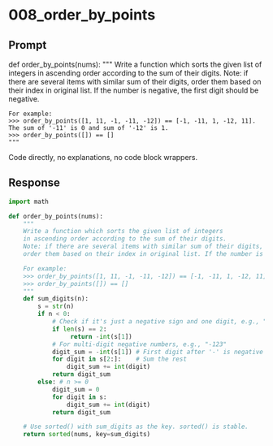# 008_order_by_points

## Prompt

def order_by_points(nums):
    """
    Write a function which sorts the given list of integers
    in ascending order according to the sum of their digits.
    Note: if there are several items with similar sum of their digits,
    order them based on their index in original list. If the number is negative, the first digit should be negative.

    For example:
    >>> order_by_points([1, 11, -1, -11, -12]) == [-1, -11, 1, -12, 11]. The sum of '-11' is 0 and sum of '-12' is 1.
    >>> order_by_points([]) == []
    """

Code directly, no explanations, no code block wrappers.

## Response

```python
import math

def order_by_points(nums):
    """
    Write a function which sorts the given list of integers
    in ascending order according to the sum of their digits.
    Note: if there are several items with similar sum of their digits,
    order them based on their index in original list. If the number is negative, the first digit should be negative.

    For example:
    >>> order_by_points([1, 11, -1, -11, -12]) == [-1, -11, 1, -12, 11]. The sum of '-11' is 0 and sum of '-12' is 1.
    >>> order_by_points([]) == []
    """
    def sum_digits(n):
        s = str(n)
        if n < 0:
            # Check if it's just a negative sign and one digit, e.g., "-1"
            if len(s) == 2:
                 return -int(s[1])
            # For multi-digit negative numbers, e.g., "-123"
            digit_sum = -int(s[1]) # First digit after '-' is negative
            for digit in s[2:]:    # Sum the rest
                digit_sum += int(digit)
            return digit_sum
        else: # n >= 0
            digit_sum = 0
            for digit in s:
                digit_sum += int(digit)
            return digit_sum

    # Use sorted() with sum_digits as the key. sorted() is stable.
    return sorted(nums, key=sum_digits)
```

